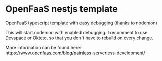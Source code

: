 # OpenFaaS nestjs template
OpenFaaS typescript template with easy debugging (thanks to nodemon)


This will start nodemon with enabled debugging. I recomment to use [Devspace](https://devspace.sh/) or [Okteto](https://okteto.com/), so that you don't have to rebuild on every change.

More information can be found here: https://www.openfaas.com/blog/painless-serverless-development/
